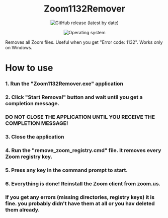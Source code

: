 <h1 align="center">Zoom1132Remover</h1>
<p align="center"><img alt="GitHub release (latest by date)" src="https://img.shields.io/github/v/release/bigos2012/Zoom1132Remover?style=plastic"></p>
<p align="center"><img alt="Operating system" src="https://img.shields.io/badge/operating%20system-windows-red?style=plastic"></p>

Removes all Zoom files. Useful when you get "Error code: 1132".
Works only on Windows.

# How to use
### 1. Run the "Zoom1132Remover.exe" application
### 2. Click "Start Removal" button and wait until you get a completion message.
### DO NOT CLOSE THE APPLICATION UNTIL YOU RECEIVE THE COMPLETION MESSAGE!
### 3. Close the application
### 4. Run the "remove_zoom_registry.cmd" file. It removes every Zoom registry key.
### 5. Press any key in the command prompt to start.
### 6. Everything is done! Reinstall the Zoom client from zoom.us.

### If you get any errors (missing directories, registry keys) it is fine. you probably didn't have them at all or you hav deleted them already.
